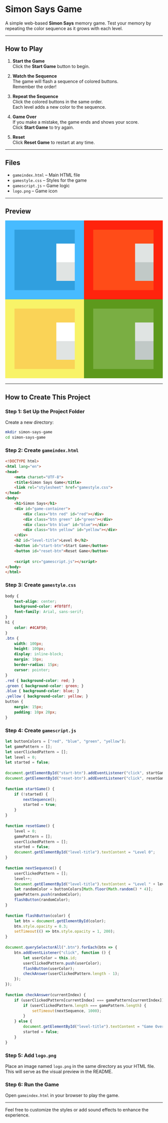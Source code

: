 # Simon Says Game

A simple web-based **Simon Says** memory game. Test your memory by repeating the color sequence as it grows with each level.

---

## How to Play

1. **Start the Game**  
   Click the **Start Game** button to begin.

2. **Watch the Sequence**  
   The game will flash a sequence of colored buttons.  
   Remember the order!

3. **Repeat the Sequence**  
   Click the colored buttons in the same order.  
   Each level adds a new color to the sequence.

4. **Game Over**  
   If you make a mistake, the game ends and shows your score.  
   Click **Start Game** to try again.

5. **Reset**  
   Click **Reset Game** to restart at any time.

---

## Files

- `gameindex.html` – Main HTML file  
- `gamestyle.css` – Styles for the game  
- `gamescript.js` – Game logic  
- `logo.png` – Game icon

---

## Preview

![Simon Says Game Screenshot](logo.png)

---

## How to Create This Project

### Step 1: Set Up the Project Folder

Create a new directory:

```bash
mkdir simon-says-game
cd simon-says-game
```

### Step 2: Create `gameindex.html`

```html
<!DOCTYPE html>
<html lang="en">
<head>
    <meta charset="UTF-8">
    <title>Simon Says Game</title>
    <link rel="stylesheet" href="gamestyle.css">
</head>
<body>
    <h1>Simon Says</h1>
    <div id="game-container">
        <div class="btn red" id="red"></div>
        <div class="btn green" id="green"></div>
        <div class="btn blue" id="blue"></div>
        <div class="btn yellow" id="yellow"></div>
    </div>
    <h2 id="level-title">Level 0</h2>
    <button id="start-btn">Start Game</button>
    <button id="reset-btn">Reset Game</button>

    <script src="gamescript.js"></script>
</body>
</html>
```

### Step 3: Create `gamestyle.css`

```css
body {
    text-align: center;
    background-color: #f0f8ff;
    font-family: Arial, sans-serif;
}
h1 {
    color: #4CAF50;
}
.btn {
    width: 100px;
    height: 100px;
    display: inline-block;
    margin: 10px;
    border-radius: 15px;
    cursor: pointer;
}
.red { background-color: red; }
.green { background-color: green; }
.blue { background-color: blue; }
.yellow { background-color: yellow; }
button {
    margin: 15px;
    padding: 10px 20px;
}
```

### Step 4: Create `gamescript.js`

```javascript
let buttonColors = ["red", "blue", "green", "yellow"];
let gamePattern = [];
let userClickedPattern = [];
let level = 0;
let started = false;

document.getElementById("start-btn").addEventListener("click", startGame);
document.getElementById("reset-btn").addEventListener("click", resetGame);

function startGame() {
    if (!started) {
        nextSequence();
        started = true;
    }
}

function resetGame() {
    level = 0;
    gamePattern = [];
    userClickedPattern = [];
    started = false;
    document.getElementById("level-title").textContent = "Level 0";
}

function nextSequence() {
    userClickedPattern = [];
    level++;
    document.getElementById("level-title").textContent = "Level " + level;
    let randomColor = buttonColors[Math.floor(Math.random() * 4)];
    gamePattern.push(randomColor);
    flashButton(randomColor);
}

function flashButton(color) {
    let btn = document.getElementById(color);
    btn.style.opacity = 0.3;
    setTimeout(() => btn.style.opacity = 1, 200);
}

document.querySelectorAll(".btn").forEach(btn => {
    btn.addEventListener("click", function () {
        let userColor = this.id;
        userClickedPattern.push(userColor);
        flashButton(userColor);
        checkAnswer(userClickedPattern.length - 1);
    });
});

function checkAnswer(currentIndex) {
    if (userClickedPattern[currentIndex] === gamePattern[currentIndex]) {
        if (userClickedPattern.length === gamePattern.length) {
            setTimeout(nextSequence, 1000);
        }
    } else {
        document.getElementById("level-title").textContent = "Game Over! Score: " + (level - 1);
        started = false;
    }
}
```

### Step 5: Add `logo.png`

Place an image named `logo.png` in the same directory as your HTML file. This will serve as the visual preview in the README.

### Step 6: Run the Game

Open `gameindex.html` in your browser to play the game.

---

Feel free to customize the styles or add sound effects to enhance the experience.
